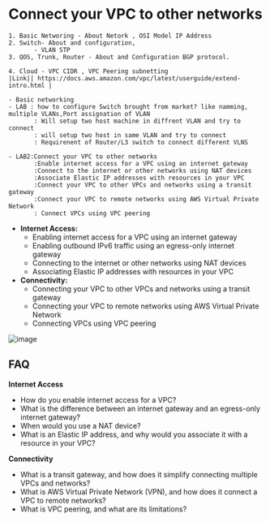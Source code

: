 
# Connect your VPC to other networks


```
1. Basic Networing - About Netork , OSI Model IP Address
2. Switch- About and configuration,
       - VLAN STP  
3. QOS, Trunk, Router - About and Configuration BGP protocol.

4. Cloud - VPC CIDR , VPC Peering subnetting
|Link|| https://docs.aws.amazon.com/vpc/latest/userguide/extend-intro.html |

```

```
- Basic networking
- LAB : how to configure Switch brought from market? like namming, multiple VLANs,Port assignation of VLAN
       : Will setup two host machine in diffrent VLAN and try to connect
       : will setup two host in same VLAN and try to connect
       : Requirenent of Router/L3 switch to connect different VLNS

- LAB2:Connect your VPC to other networks
       :Enable internet access for a VPC using an internet gateway
       :Connect to the internet or other networks using NAT devices
       :Associate Elastic IP addresses with resources in your VPC
       :Connect your VPC to other VPCs and networks using a transit gateway
       :Connect your VPC to remote networks using AWS Virtual Private Network
       : Connect VPCs using VPC peering
```
* **Internet Access:**
    * Enabling internet access for a VPC using an internet gateway
    * Enabling outbound IPv6 traffic using an egress-only internet gateway
    * Connecting to the internet or other networks using NAT devices
    * Associating Elastic IP addresses with resources in your VPC
* **Connectivity:**
    * Connecting your VPC to other VPCs and networks using a transit gateway
    * Connecting your VPC to remote networks using AWS Virtual Private Network
    * Connecting VPCs using VPC peering

![image](https://github.com/user-attachments/assets/2b65ccb6-7775-4c56-9837-e78f8a8917d7)



##   FAQ

**Internet Access**

* How do you enable internet access for a VPC?
* What is the difference between an internet gateway and an egress-only internet gateway?
* When would you use a NAT device?
* What is an Elastic IP address, and why would you associate it with a resource in your VPC?

**Connectivity**

* What is a transit gateway, and how does it simplify connecting multiple VPCs and networks?
* What is AWS Virtual Private Network (VPN), and how does it connect a VPC to remote networks?
* What is VPC peering, and what are its limitations?
